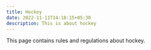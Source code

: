 ```yaml
---
title: Hockey
date: 2022-11-11T14:18:15+05:30
description: This is about hockey
---
```


This page contains rules and regulations about hockey.

